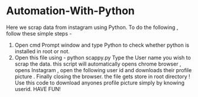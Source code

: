 # Automation-With-Python

Here we scrap data from instagram using Python. 
To do the following , follow these simple steps -
  1) Open cmd Prompt window and type Python to check whether python is installed in root or not.
  2) Open this file using - python scappy.py
  Type the User name you wish to scrap the data.
  this script will automatically opens chrome browser , opens Instagram , open the following user id and downloads their profile picture . 
  Finally closing the browser.
  the file gets store in root directory !
  Use this code to download anyones profile picture simply by knowing userid.
  HAVE FUN!
